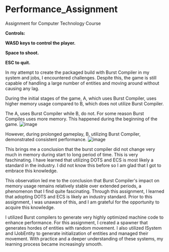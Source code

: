 # Performance_Assignment
Assignment for Computer Technology Course

**Controls:**

**WASD keys to control the player.**

**Space to shoot.**

**ESC to quit.**

In my attempt to create the packaged build with Burst Compiler in my system and jobs, I encountered challenges. Despite this, the game is still capable of handling a large number of entities and moving around without causing any lag.

During the initial stages of the game, A, which uses Burst Compiler, uses higher memory usage compared to B, which does not utilize Burst Compiler.

The A, uses Burst Compiler while B, do not. For some reason Burst Compiles uses more memory. This happened during the beginning of the game.
![image](https://github.com/Wait2Late/Performance_Assignment/assets/14058950/e4dd3561-6276-47e2-9465-fa1d23486b75)

However, during prolonged gameplay, B, utilizing Burst Compiler, demonstrated consistent performance.
![image](https://github.com/Wait2Late/Performance_Assignment/assets/14058950/f2df7645-b264-4b15-bd32-52ae03ded76d)

This brings me a conclusion that the burst compiler did not change very much in memory during start to long period of time. This is very faschinating. I have learned that utilizing DOTS and ECS is most likely a standard in the industry. I did not know this before so I am glad that I got to embrace this knowledge. 

This observation led me to the conclusion that Burst Compiler's impact on memory usage remains relatively stable over extended periods, a phenomenon that I find quite fascinating. Through this assignment, I learned that adopting DOTS and ECS is likely an industry standard. Prior to this assignment, I was unaware of this, and I am grateful for the opportunity to acquire this knowledge.


I utilized Burst compilers to generate very highly optimized machine code to enhance performance. For this assignment, I created a spawner that generates hordes of entities with random movement. I also utilized ISystem and IJobEntity to generate initialization of entities and managed their movement. With practice and a deeper understanding of these systems, my learning process became increasingly smooth.
